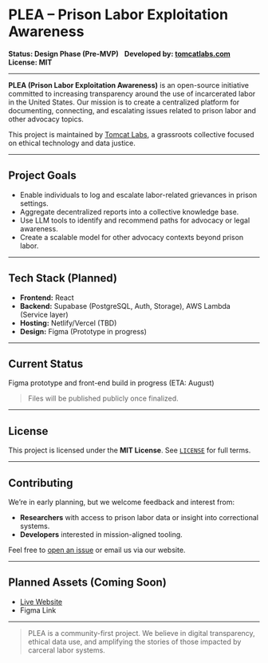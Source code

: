# PLEA – Prison Labor Exploitation Awareness

**Status: Design Phase (Pre-MVP)**  
**Developed by: [tomcatlabs.com](https://tomcatlabs.com)**  
**License: MIT**

---

**PLEA (Prison Labor Exploitation Awareness)** is an open-source initiative committed to increasing transparency around the use of incarcerated labor in the United States. Our mission is to create a centralized platform for documenting, connecting, and escalating issues related to prison labor and other advocacy topics.

This project is maintained by [Tomcat Labs](https://tomcatlabs.com), a grassroots collective focused on ethical technology and data justice.

---

## Project Goals

- Enable individuals to log and escalate labor-related grievances in prison settings.
- Aggregate decentralized reports into a collective knowledge base.
- Use LLM tools to identify and recommend paths for advocacy or legal awareness.
- Create a scalable model for other advocacy contexts beyond prison labor.

---

##  Tech Stack (Planned)

- **Frontend:** React
- **Backend:** Supabase (PostgreSQL, Auth, Storage), AWS Lambda (Service layer)
- **Hosting:** Netlify/Vercel (TBD)
- **Design:** Figma (Prototype in progress)

---

##  Current Status

Figma prototype and front-end build in progress (ETA: August) 

> Files will be published publicly once finalized.

---

##  License

This project is licensed under the **MIT License**. See [`LICENSE`](LICENSE) for full terms.

---

##  Contributing

We’re in early planning, but we welcome feedback and interest from:

- **Researchers** with access to prison labor data or insight into correctional systems.
- **Developers** interested in mission-aligned tooling.

 Feel free to [open an issue](https://github.com/tomcatlabs/PLEA/issues) or email us via our website.

---

##  Planned Assets (Coming Soon)

-  [Live Website](https://tomcatlabs.com/plea)
-  Figma Link

---

>  PLEA is a community-first project. We believe in digital transparency, ethical data use, and amplifying the stories of those impacted by carceral labor systems.
